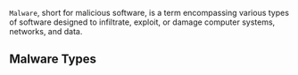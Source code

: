 `Malware`, short for malicious software, is a term encompassing various types of software designed to infiltrate, exploit, or damage computer systems, networks, and data.

## Malware Types

